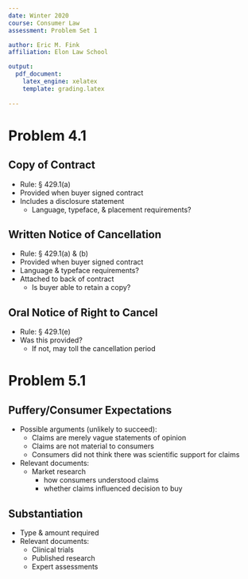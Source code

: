 ```yaml
---
date: Winter 2020
course: Consumer Law
assessment: Problem Set 1

author: Eric M. Fink
affiliation: Elon Law School 

output: 
  pdf_document:
    latex_engine: xelatex
    template: grading.latex
    
---
```


# Problem 4.1 

## Copy of Contract

- Rule: § 429.1(a)
- Provided when buyer signed contract
- Includes a disclosure statement
  - Language, typeface, & placement requirements?

## Written Notice of Cancellation

- Rule: § 429.1(a) & (b) 
- Provided when buyer signed contract 
- Language & typeface requirements?
- Attached to back of contract 
  - Is buyer able to retain a copy?
    
## Oral Notice of Right to Cancel

- Rule: § 429.1(e)
- Was this provided? 
  - If not, may toll the cancellation period

# Problem 5.1

## Puffery/Consumer Expectations 
- Possible arguments (unlikely to succeed):
  - Claims are merely vague statements of opinion
  - Claims are not material to consumers
  - Consumers did not think there was scientific support for claims
- Relevant documents:
  - Market research
    - how consumers understood claims
    - whether claims influenced decision to buy

## Substantiation 
- Type & amount required
- Relevant documents: 
  - Clinical trials 
  - Published research 
  - Expert assessments